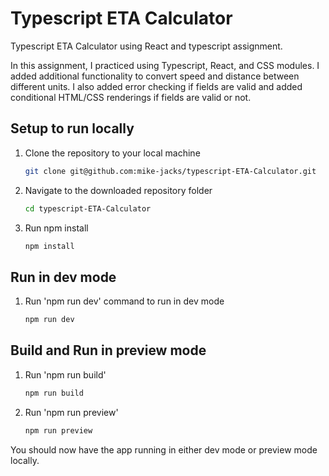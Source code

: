 # Typescript ETA Calculator

Typescript ETA Calculator using React and typescript assignment.

In this assignment, I practiced using Typescript, React, and CSS modules. I added additional functionality to convert speed and distance between different units. I also added error checking if fields are valid and added conditional HTML/CSS renderings if fields are valid or not.

## Setup to run locally

1. Clone the repository to your local machine

   ```bash
   git clone git@github.com:mike-jacks/typescript-ETA-Calculator.git
   ```

2. Navigate to the downloaded repository folder

   ```bash
   cd typescript-ETA-Calculator
   ```

3. Run npm install

   ```bash
   npm install
   ```

## Run in dev mode

1. Run 'npm run dev' command to run in dev mode

   ```bash
   npm run dev
   ```

## Build and Run in preview mode

1. Run 'npm run build'

   ```bash
   npm run build
   ```

2. Run 'npm run preview'

   ```bash
   npm run preview
   ```

You should now have the app running in either dev mode or preview mode locally.
